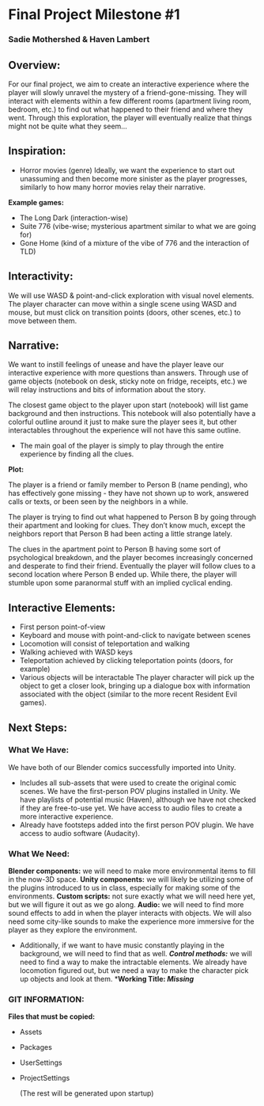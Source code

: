 # Final Project Milestone #1
### Sadie Mothershed & Haven Lambert

## Overview:
For our final project, we aim to create an interactive experience where the player will slowly unravel the mystery of a friend-gone-missing. They will interact with elements within a few different rooms (apartment living room, bedroom, etc.) to find out what happened to their friend and where they went. Through this exploration, the player will eventually realize that things might not be quite what they seem…

## Inspiration:
* Horror movies (genre)
Ideally, we want the experience to start out unassuming and then become more sinister as the player progresses, similarly to how many horror movies relay their narrative.

**Example games:**
* The Long Dark (interaction-wise)
* Suite 776 (vibe-wise; mysterious apartment similar to what we are going for)
* Gone Home (kind of a mixture of the vibe of 776 and the interaction of TLD)

## Interactivity:
We will use WASD & point-and-click exploration with visual novel elements. The player  character can move within a single scene using WASD and mouse, but must click on transition points (doors, other scenes, etc.) to move between them.

## Narrative:
We want to instill feelings of unease and have the player leave our interactive experience with more questions than answers. Through use of game objects (notebook on desk, sticky note on fridge, receipts, etc.) we will relay instructions and bits of information about the story.

The closest game object to the player upon start (notebook) will list game background and then instructions. This notebook will also potentially have a colorful outline around it just to make sure the player sees it, but other interactables throughout the experience will not have this same outline. 

* The main goal of the player is simply to play through the entire experience by finding all the clues.



**Plot:**

The player is a friend or family member to Person B (name pending), who has effectively gone missing - they have not shown up to work, answered calls or texts, or been seen by the neighbors in a while. 

The player is trying to find out what happened to Person B by going through their apartment and looking for clues. They don’t know much, except the neighbors report that Person B had been acting a little strange lately. 

The clues in the apartment point to Person B having some sort of psychological breakdown, and the player becomes increasingly concerned and desperate to find their friend. Eventually the player will follow clues to a second location where Person B ended up. While there, the player will stumble upon some paranormal stuff with an implied cyclical ending.

## Interactive Elements:
* First person point-of-view
* Keyboard and mouse with point-and-click to navigate between scenes
* Locomotion will consist of teleportation and walking
* Walking achieved with WASD keys
* Teleportation achieved by clicking teleportation points (doors, for example)
* Various objects will be interactable
The player character will pick up the object to get a closer look, bringing up a dialogue box with information associated with the object (similar to the more recent Resident Evil games).

## Next Steps: 

### What We Have:
We have both of our Blender comics successfully imported into Unity.
* Includes all sub-assets that were used to create the original comic scenes.
We have the first-person POV plugins installed in Unity.
We have playlists of potential music (Haven), although we have not checked if they are free-to-use yet.
We have access to audio files to create a more interactive experience.
* Already have footsteps added into the first person POV plugin.
We have access to audio software (Audacity).

### What We Need:
**Blender components:** we will need to make more environmental items to fill in the now-3D space.
**Unity components:** we will likely be utilizing some of the plugins introduced to us in class, especially for making some of the environments.
**Custom scripts:** not sure exactly what we will need here yet, but we will figure it out as we go along.
**Audio:** we will need to find more sound effects to add in when the player interacts with objects. We will also need some city-like sounds to make the experience more immersive for the player as they explore the environment. 
  * Additionally, if we want to have music constantly playing in the background, we will need to find that as well.
***Control methods:*** we will need to find a way to make the intractable elements. We already have locomotion figured out, but we need a way to make the character pick up objects and look at them.
***Working Title: *Missing***
 
### GIT INFORMATION: 

**Files that must be copied:**
* Assets
* Packages
* UserSettings
* ProjectSettings

  (The rest will be generated upon startup)
